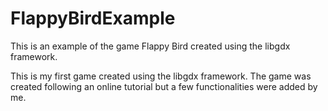 # FlappyBirdExample

This is an example of the game Flappy Bird created using the libgdx framework.  

This is my first game created using the libgdx framework. The game was created following an online tutorial but a few functionalities were added by me.
